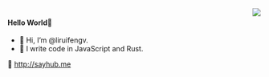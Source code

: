 <img align="right" src="https://github-readme-stats.vercel.app/api?username=liruifengv&show_icons=true&icon_color=805AD5&text_color=108ee9&bg_color=ffffff&hide_title=false" />

#### Hello World👏
- 👋 Hi, I’m @liruifengv.
- 👀 I write code in JavaScript and Rust.

🔗 http://sayhub.me

